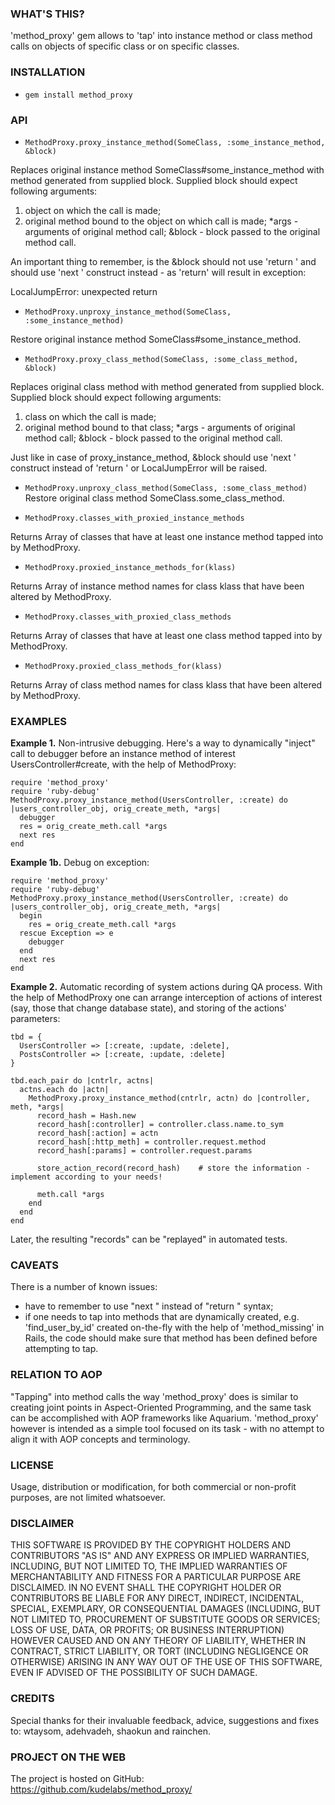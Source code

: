 ### WHAT'S THIS? 

'method_proxy' gem allows to 'tap' into instance method or class method calls 
on objects of specific class or on specific classes. 


### INSTALLATION

* `gem install method_proxy`


### API 

* `MethodProxy.proxy_instance_method(SomeClass, :some_instance_method, &block)`

Replaces original instance method SomeClass#some_instance_method with method 
generated from supplied block. Supplied block should expect following 
arguments:
  1) object on which the call is made;
  2) original method bound to the object on which call is made;
  *args - arguments of original method call;
  &block - block passed to the original method call. 

An important thing to remember, is the &block should not use 'return <result>' 
and should use 'next <result>' construct instead - as 'return' will result in 
exception:

LocalJumpError: unexpected return


* `MethodProxy.unproxy_instance_method(SomeClass, :some_instance_method)`

Restore original instance method SomeClass#some_instance_method.


* `MethodProxy.proxy_class_method(SomeClass, :some_class_method, &block)`

Replaces original class method with method generated from supplied block. 
Supplied block should expect following arguments:
  1) class on which the call is made;
  2) original method bound to that class;
  *args - arguments of original method call;
  &block - block passed to the original method call.
  
Just like in case of proxy_instance_method, &block should use 'next <result>' 
construct instead of 'return <result>' or LocalJumpError will be raised.


* `MethodProxy.unproxy_class_method(SomeClass, :some_class_method)`
Restore original class method SomeClass.some_class_method.


* `MethodProxy.classes_with_proxied_instance_methods`

Returns Array of classes that have at least one instance method tapped into by 
MethodProxy.


* `MethodProxy.proxied_instance_methods_for(klass)`

Returns Array of instance method names for class klass that have been altered by 
MethodProxy.


* `MethodProxy.classes_with_proxied_class_methods`

Returns Array of classes that have at least one class method tapped into by 
MethodProxy.


* `MethodProxy.proxied_class_methods_for(klass)`

Returns Array of class method names for class klass that have been altered by 
MethodProxy.


### EXAMPLES

**Example 1.** Non-intrusive debugging. Here's a way to dynamically "inject" call 
to debugger before an instance method of interest UsersController#create, with 
the help of MethodProxy:

	require 'method_proxy'
	require 'ruby-debug'
	MethodProxy.proxy_instance_method(UsersController, :create) do |users_controller_obj, orig_create_meth, *args|
	  debugger
	  res = orig_create_meth.call *args
	  next res
	end


**Example 1b.** Debug on exception:

    require 'method_proxy'
    require 'ruby-debug'
    MethodProxy.proxy_instance_method(UsersController, :create) do |users_controller_obj, orig_create_meth, *args|
      begin
        res = orig_create_meth.call *args
      rescue Exception => e
        debugger
      end
      next res
    end


**Example 2.** Automatic recording of system actions during QA process. With the help of MethodProxy one can
arrange interception of actions of interest (say, those that change database state), and storing of the
actions' parameters:

	tbd = {
	  UsersController => [:create, :update, :delete],
	  PostsController => [:create, :update, :delete]
	}

	tbd.each_pair do |cntrlr, actns|
	  actns.each do |actn|
	    MethodProxy.proxy_instance_method(cntrlr, actn) do |controller, meth, *args| 
	      record_hash = Hash.new
	      record_hash[:controller] = controller.class.name.to_sym
	      record_hash[:action] = actn
	      record_hash[:http_meth] = controller.request.method
	      record_hash[:params] = controller.request.params
      
	      store_action_record(record_hash)    # store the information - implement according to your needs!
      
	      meth.call *args
	    end
	  end
	end


Later, the resulting "records" can be "replayed" in automated tests.


### CAVEATS

There is a number of known issues:

- have to remember to use "next <result>" instead of "return <result>" syntax;
- if one needs to tap into methods that are dynamically created, e.g. 
'find_user_by_id' created on-the-fly with the help of 'method_missing' in 
Rails, the code should make sure that method has been defined before attempting 
to tap.


### RELATION TO AOP 

"Tapping" into method calls the way 'method_proxy' does is similar to creating 
joint points in Aspect-Oriented Programming, and the same task can be 
accomplished with AOP frameworks like Aquarium. 'method_proxy' however is 
intended as a simple tool focused on its task - with no attempt to align it 
with AOP concepts and terminology.


### LICENSE 

Usage, distribution or modification, for both commercial or non-profit purposes, 
are not limited whatsoever.


### DISCLAIMER 

THIS SOFTWARE IS PROVIDED BY THE COPYRIGHT HOLDERS AND CONTRIBUTORS "AS IS" AND 
ANY EXPRESS OR IMPLIED WARRANTIES, INCLUDING, BUT NOT LIMITED TO, THE IMPLIED 
WARRANTIES OF MERCHANTABILITY AND FITNESS FOR A PARTICULAR PURPOSE ARE 
DISCLAIMED. IN NO EVENT SHALL THE COPYRIGHT HOLDER OR CONTRIBUTORS BE LIABLE 
FOR ANY DIRECT, INDIRECT, INCIDENTAL, SPECIAL, EXEMPLARY, OR CONSEQUENTIAL 
DAMAGES (INCLUDING, BUT NOT LIMITED TO, PROCUREMENT OF SUBSTITUTE GOODS OR 
SERVICES; LOSS OF USE, DATA, OR PROFITS; OR BUSINESS INTERRUPTION) HOWEVER 
CAUSED AND ON ANY THEORY OF LIABILITY, WHETHER IN CONTRACT, STRICT LIABILITY, 
OR TORT (INCLUDING NEGLIGENCE OR OTHERWISE) ARISING IN ANY WAY OUT OF THE USE 
OF THIS SOFTWARE, EVEN IF ADVISED OF THE POSSIBILITY OF SUCH DAMAGE.


### CREDITS
Special thanks for their invaluable feedback, advice, suggestions and fixes to:
wtaysom, adehvadeh, shaokun and rainchen.


### PROJECT ON THE WEB 

The project is hosted on GitHub:
https://github.com/kudelabs/method_proxy/
